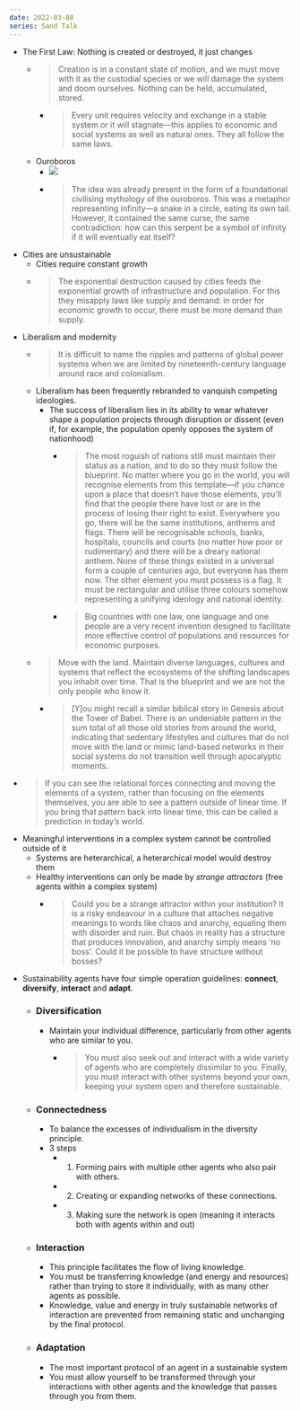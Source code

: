 ```yaml
---
date: 2022-03-08
series: Sand Talk
---
```


- The First Law: Nothing is created or destroyed, it just changes
	- > Creation is in a constant state of motion, and we must move with it as the custodial species or we will damage the system and doom ourselves. Nothing can be held, accumulated, stored. 
		- > Every unit requires velocity and exchange in a stable system or it will stagnate—this applies to economic and social systems as well as natural ones. They all follow the same laws.
	- Ouroboros
		- ![](https://upload.wikimedia.org/wikipedia/commons/7/71/Serpiente_alquimica.jpg)
		- > The idea was already present in the form of a foundational civilising mythology of the ouroboros. This was a metaphor representing infinity—a snake in a circle, eating its own tail. However, it contained the same curse, the same contradiction: how can this serpent be a symbol of infinity if it will eventually eat itself?
- Cities are unsustainable
	- Cities require constant growth
	- > The exponential destruction caused by cities feeds the exponential growth of infrastructure and population. For this they misapply laws like supply and demand: in order for economic growth to occur, there must be more demand than supply.
- Liberalism and modernity
	- > It is difficult to name the ripples and patterns of global power systems when we are limited by nineteenth-century language around race and colonialism.
	- Liberalism has been frequently rebranded to vanquish competing ideologies.
		- The success of liberalism lies in its ability to wear whatever shape a population projects through disruption or dissent (even if, for example, the population openly opposes the system of nationhood)
			- > The most roguish of nations still must maintain their status as a nation, and to do so they must follow the blueprint. No matter where you go in the world, you will recognise elements from this template—if you chance upon a place that doesn’t have those elements, you’ll find that the people there have lost or are in the process of losing their right to exist. Everywhere you go, there will be the same institutions, anthems and flags. There will be recognisable schools, banks, hospitals, councils and courts (no matter how poor or rudimentary) and there will be a dreary national anthem. None of these things existed in a universal form a couple of centuries ago, but everyone has them now. The other element you must possess is a flag. It must be rectangular and utilise three colours somehow representing a unifying ideology and national identity.
			- > Big countries with one law, one language and one people are a very recent invention designed to facilitate more effective control of populations and resources for economic purposes.
	-  > Move with the land. Maintain diverse languages, cultures and systems that reflect the ecosystems of the shifting landscapes you inhabit over time. That is the blueprint and we are not the only people who know it.
		- > [Y]ou might recall a similar biblical story in Genesis about the Tower of Babel. There is an undeniable pattern in the sum total of all those old stories from around the world, indicating that sedentary lifestyles and cultures that do not move with the land or mimic land-based networks in their social systems do not transition well through apocalyptic moments.
- > If you can see the relational forces connecting and moving the elements of a system, rather than focusing on the elements themselves, you are able to see a pattern outside of linear time. If you bring that pattern back into linear time, this can be called a prediction in today’s world.
- Meaningful interventions in a complex system cannot be controlled outside of it
	- Systems are heterarchical, a heterarchical model would destroy them
	- Healthy interventions can only be made by *strange attractors* (free agents within a complex system)
		- > Could you be a strange attractor within your institution? It is a risky endeavour in a culture that attaches negative meanings to words like chaos and anarchy, equating them with disorder and ruin. But chaos in reality has a structure that produces innovation, and anarchy simply means ‘no boss’. Could it be possible to have structure without bosses?
- Sustainability agents have four simple operation guidelines: **connect**, **diversify**, **interact** and **adapt**.
	- ### Diversification 
		- Maintain your individual difference, particularly from other agents who are similar to you.
			- > You must also seek out and interact with a wide variety of agents who are completely dissimilar to you. Finally, you must interact with other systems beyond your own, keeping your system open and therefore sustainable.
	- ### Connectedness
		-  To balance the excesses of individualism in the diversity principle.
		- 3 steps
			- 1. Forming pairs with multiple other agents who also pair with others.
			- 2. Creating or expanding networks of these connections.
			- 3. Making sure the network is open (meaning it interacts both with agents within and out)
	- ### Interaction
		- This principle facilitates the flow of living knowledge.
		- You must be transferring knowledge (and energy and resources) rather than trying to store it individually, with as many other agents as possible.
		- Knowledge, value and energy in truly sustainable networks of interaction are prevented from remaining static and unchanging by the final protocol.
	- ### Adaptation
		-  The most important protocol of an agent in a sustainable system
		-   You must allow yourself to be transformed through your interactions with other agents and the knowledge that passes through you from them.